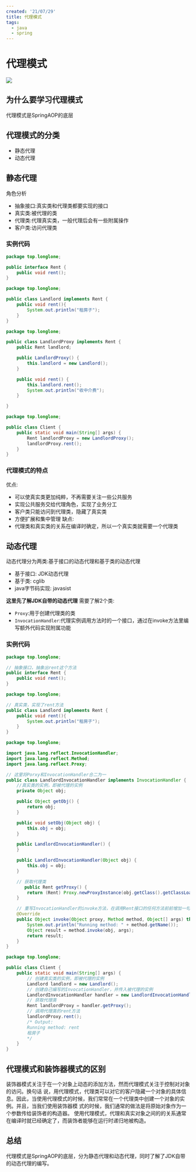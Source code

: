 ```yaml
---
created: '21/07/29'
title: 代理模式
tags:
  - java
  - spring
---
```

# 代理模式
![](https://tuchuang-1300339532.cos.ap-chengdu.myqcloud.com/img/20210729101504.png)
## 为什么要学习代理模式
代理模式是SpringAOP的底层
## 代理模式的分类
- 静态代理
- 动态代理
## 静态代理
角色分析
- 抽象接口:真实类和代理类都要实现的接口
- 真实类:被代理的类
- 代理类:代理真实类，一般代理后会有一些附属操作
- 客户类:访问代理类
### 实例代码
```java
package top.longlone;

public interface Rent {
    public void rent();
}
```
```java
package top.longlone;

public class Landlord implements Rent {
    public void rent(){
        System.out.println("租房子");
    }
}
````
```java
package top.longlone;

public class LandlordProxy implements Rent {
    public Rent landlord;

    public LandlordProxy() {
        this.landlord = new Landlord();
    }

    public void rent() {
        this.landlord.rent();
        System.out.println("收中介费");
    }

}
````
```java
package top.longlone;

public class Client {
    public static void main(String[] args) {
        Rent landlordProxy = new LandlordProxy();
        landlordProxy.rent();
    }
}
```
### 代理模式的特点
优点:
- 可以使真实类更加纯粹，不再需要关注一些公共服务
- 实现公共服务交给代理角色，实现了业务分工
- 客户类只能访问到代理类，隐藏了真实类
- 方便扩展和集中管理
缺点:
- 代理类和真实类的关系在编译时确定，所以一个真实类就需要一个代理类


## 动态代理
动态代理分为两类:基于接口的动态代理和基于类的动态代理
- 基于接口: JDK动态代理
- 基于类: cglib
- java字节码实现: javasist

**这里先了解JDK自带的动态代理**
需要了解2个类:
- `Proxy`:用于创建代理类的类
- `InvocationHandler`:代理实例调用方法时的一个接口，通过在invoke方法里编写额外代码实现附属功能
### 实例代码
```java
package top.longlone;

// 抽象接口，抽象出rent这个方法
public interface Rent {
    public void rent();
}
```
```java
package top.longlone;

// 真实类，实现了rent方法
public class Landlord implements Rent {
    public void rent(){
        System.out.println("租房子");
    }
}
```
```java
package top.longlone;

import java.lang.reflect.InvocationHandler;
import java.lang.reflect.Method;
import java.lang.reflect.Proxy;

// 这里将Porxy和InvocationHandler合二为一
public class LandlordInvocationHandler implements InvocationHandler {
    //真实类的实例，即被代理的实例
    private Object obj;

    public Object getObj() {
        return obj;
    }

    public void setObj(Object obj) {
        this.obj = obj;
    }

    public LandlordInvocationHandler() {
    }

    public LandlordInvocationHandler(Object obj) {
        this.obj = obj;
    }

    // 获取代理类
       public Rent getProxy() {
        return (Rent) Proxy.newProxyInstance(obj.getClass().getClassLoader(), obj.getClass().getInterfaces(), this);
    }

    // 重写InvocationHandler的invoke方法，在调用Rent接口的任何方法前前增加一句输出
    @Override
    public Object invoke(Object proxy, Method method, Object[] args) throws Throwable {
        System.out.println("Running method: " + method.getName());
        Object result = method.invoke(obj, args);
        return result;
    }
}
```
```java
package top.longlone;

public class Client {
    public static void main(String[] args) {
        // 创建真实类的实例，即被代理的实例
        Landlord landlord = new Landlord();
        // 创建自己编写的InvocationHandler，并传入被代理的实例
        LandlordInvocationHandler handler = new LandlordInvocationHandler(landlord);
        // 获取代理类
        Rent landlordProxy = handler.getProxy();
        // 调用代理类的rent方法
        landlordProxy.rent();
        /* Output:
        Running method: rent
        租房子
        */
    }
}
```


## 代理模式和装饰器模式的区别
装饰器模式关注于在一个对象上动态的添加方法，然而代理模式关注于控制对对象的访问。换句话 说，用代理模式，代理类可以对它的客户隐藏一个对象的具体信息。因此，当使用代理模式的时候，我们常常在一个代理类中创建一个对象的实例。并且，当我们使用装饰器模 式的时候，我们通常的做法是将原始对象作为一个参数传给装饰者的构造器。
使用代理模式，代理和真实对象之间的的关系通常在编译时就已经确定了，而装饰者能够在运行时递归地被构造。

## 总结
代理模式是SpringAOP的底层，分为静态代理和动态代理，同时了解了JDK自带的动态代理的编写。